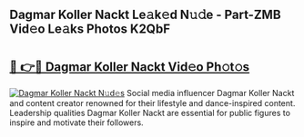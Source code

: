 ## Dagmar Koller Nackt Le𝚊k𝚎d N𝚞𝚍e - Part-ZMB Vid𝚎o Le𝚊ks Photos K2QbF

# <h2><a href="http://fb5n0t.evod.top/?m=Dagmar+Koller+Nackt">🔗 👉🔴 Dagmar Koller Nackt Vid𝚎o Ph𝚘t𝚘s</a></h2>

[![Dagmar Koller Nackt N𝚞d𝚎s](https://i.imgur.com/8V9OHl7.gif)](http://fb5n0t.evod.top/?m=Dagmar+Koller+Nackt)
Social media influencer Dagmar Koller Nackt and content creator renowned for their lifestyle and dance-inspired content. Leadership qualities Dagmar Koller Nackt are essential for public figures to inspire and motivate their followers. 
